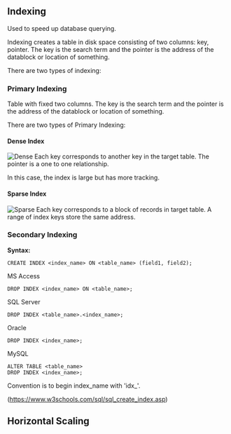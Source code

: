 ## Indexing
Used to speed up database querying.

Indexing creates a table in disk space consisting of two columns: key, pointer.  The key is the search term and the pointer is the address of the datablock or location of something.

There are two types of indexing:

### Primary Indexing
Table with fixed two columns. The key is the search term and the pointer is the address of the datablock or location of something.

There are two types of Primary Indexing:

#### Dense Index
![Dense](https://www.guru99.com/images/1/070119_0833_IndexinginD2.png)
Each key corresponds to another key in the target table.  The pointer is a one to one relationship.  

In this case, the index is large but has more tracking.

#### Sparse Index
![Sparse](https://www.guru99.com/images/1/070119_0833_IndexinginD3.png)
Each key corresponds to a block of records in target table.  A range of index keys store the same address.

### Secondary Indexing


**Syntax:**

`CREATE INDEX <index_name> ON <table_name> (field1, field2);`

MS Access

`DROP INDEX <index_name> ON <table_name>;`

SQL Server

`DROP INDEX <table_name>.<index_name>;`

Oracle

`DROP INDEX <index_name>;`

MySQL

```
ALTER TABLE <table_name> 
DROP INDEX <index_name>;
```

Convention is to begin index_name with 'idx_'.

(https://www.w3schools.com/sql/sql_create_index.asp)


## Horizontal Scaling
